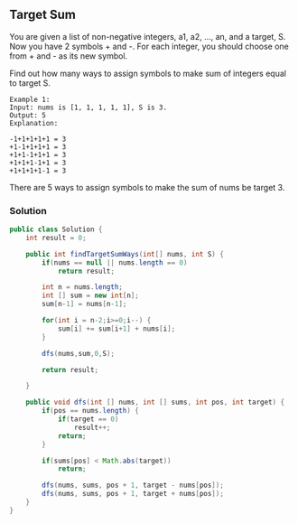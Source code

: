 ## Target Sum

You are given a list of non-negative integers, a1, a2, ..., an, and a target, S. Now you have 2 symbols + and -. For each integer, you should choose one from + and - as its new symbol.

Find out how many ways to assign symbols to make sum of integers equal to target S.

```
Example 1:
Input: nums is [1, 1, 1, 1, 1], S is 3.
Output: 5
Explanation:

-1+1+1+1+1 = 3
+1-1+1+1+1 = 3
+1+1-1+1+1 = 3
+1+1+1-1+1 = 3
+1+1+1+1-1 = 3
```

There are 5 ways to assign symbols to make the sum of nums be target 3.

### Solution

```java
public class Solution {
    int result = 0;

    public int findTargetSumWays(int[] nums, int S) {
        if(nums == null || nums.length == 0)
            return result;

        int n = nums.length;
        int [] sum = new int[n];
        sum[n-1] = nums[n-1];

        for(int i = n-2;i>=0;i--) {
            sum[i] += sum[i+1] + nums[i];
        }

        dfs(nums,sum,0,S);

        return result;

    }

    public void dfs(int [] nums, int [] sums, int pos, int target) {
        if(pos == nums.length) {
            if(target == 0)
                result++;
            return;
        }

        if(sums[pos] < Math.abs(target))
            return;

        dfs(nums, sums, pos + 1, target - nums[pos]);
        dfs(nums, sums, pos + 1, target + nums[pos]);
    }
}
```
